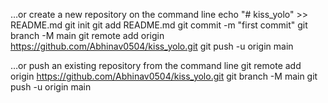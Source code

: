 …or create a new repository on the command line
echo "# kiss_yolo" >> README.md
git init
git add README.md
git commit -m "first commit"
git branch -M main
git remote add origin https://github.com/Abhinav0504/kiss_yolo.git
git push -u origin main


…or push an existing repository from the command line
git remote add origin https://github.com/Abhinav0504/kiss_yolo.git
git branch -M main
git push -u origin main
